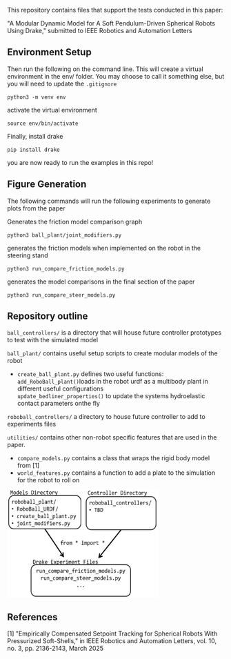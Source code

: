 This repository contains files that support the tests conducted in this paper:

 "A Modular Dynamic Model for A Soft Pendulum-Driven Spherical
Robots Using Drake," submitted to IEEE Robotics and Automation Letters

## Environment Setup
Then run the following on the command line. This will create a virtual environment in the env/ folder. You may choose to call it something else, but you will need to update the `.gitignore`
```
python3 -m venv env
```

activate the virtual environment

```
source env/bin/activate
```

Finally, install drake

```
pip install drake
```

you are now ready to run the examples in this repo!


## Figure Generation
The following commands will run the following experiments to generate plots from the paper

Generates the friction model comparison graph

```
python3 ball_plant/joint_modifiers.py
```
generates the friction models when implemented on the robot in the steering stand

```
python3 run_compare_friction_models.py
```
generates the model comparisons in the final section of the paper
```
python3 run_compare_steer_models.py
```
## Repository outline

`ball_controllers/` is a directory that will house future controller prototypes to test with the simulated model

`ball_plant/` contains useful setup scripts to create modular models of the robot
 - `create_ball_plant.py` defines two useful functions:  
    `add_RoboBall_plant()`loads in the robot urdf as a multibody plant in different useful configurations       
    `update_bedliner_properties()` to update the systems hydroelastic contact parameters onthe fly  

`roboball_controllers/` a directory to house future controller to add to experiments files

`utilities/` contains other non-robot specific features that are used in the paper.
 - `compare_models.py` contains a class that wraps the rigid body model from [1]
 - `world_features.py` contains a function to add a plate to the simulation for the robot to roll on

 
<img src="utilities/repo_structure.png" width=350 height=250>

## References
[1] "Empirically Compensated Setpoint Tracking for Spherical Robots With Pressurized Soft-Shells," in IEEE Robotics and Automation Letters, vol. 10, no. 3, pp. 2136-2143, March 2025
